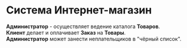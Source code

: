 <h1> Система <b>Интернет-магазин</b> <br></h1> 
<b>Администратор</b> - осуществляет ведение каталога <b>Товаров</b>. <br>
<b>Клиент</b> делает и оплачивает <b>Заказ</b> на <b>Товары</b>. <br>
<b>Администратор</b> может занести неплательщиков в "чёрный список". <br>
